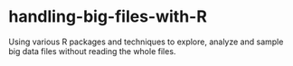 # handling-big-files-with-R
Using various R packages and techniques to explore, analyze and sample big data files without reading the whole files.
